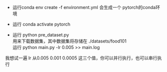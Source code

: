 - 运行conda env create -f environment.yml
会生成一个 pytorch的conda环境  

- 运行 conda activate pytorch   

- 运行 python pre_dataset.py   
用来下载数据集，其中数据集将存储在 ./datasets/food101  
运行 python main.py -lr 0.005 >> main.log   

我想试一遍 lr 从0.005 0.001 0.0005 这三个值，你可以并行执行，也可以串行执行



